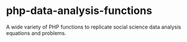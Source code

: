 # php-data-analysis-functions
A wide variety of PHP functions to replicate social science data analysis equations and problems.
